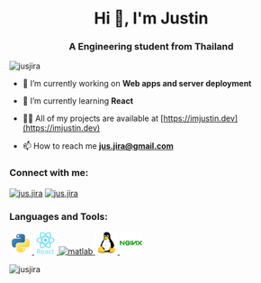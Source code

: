 <h1 align="center">Hi 👋, I'm Justin</h1>
<h3 align="center">A Engineering student from Thailand</h3>

<p align="left"> <img src="https://komarev.com/ghpvc/?username=jusjira&label=Profile%20views&color=0e75b6&style=flat" alt="jusjira" /> </p>

- 🔭 I’m currently working on **Web apps and server deployment**

- 🌱 I’m currently learning **React**

- 👨‍💻 All of my projects are available at [https://imjustin.dev](https://imjustin.dev)

- 📫 How to reach me **jus.jira@gmail.com**

<h3 align="left">Connect with me:</h3>
<p align="left">
<a href="https://fb.com/jus.jira" target="blank"><img align="center" src="https://raw.githubusercontent.com/rahuldkjain/github-profile-readme-generator/master/src/images/icons/Social/facebook.svg" alt="jus.jira" height="30" width="40" /></a>
<a href="https://instagram.com/jus.jira" target="blank"><img align="center" src="https://raw.githubusercontent.com/rahuldkjain/github-profile-readme-generator/master/src/images/icons/Social/instagram.svg" alt="jus.jira" height="30" width="40" /></a>
</p>

<h3 align="left">Languages and Tools:</h3>
<p align="left"> 
  <a href="https://www.python.org" target="_blank" rel="noreferrer"> <img src="https://raw.githubusercontent.com/devicons/devicon/master/icons/python/python-original.svg" alt="python" width="40" height="40"/> </a> 
  <a href="https://reactjs.org/" target="_blank" rel="noreferrer"> <img src="https://raw.githubusercontent.com/devicons/devicon/master/icons/react/react-original-wordmark.svg" alt="react" width="40" height="40"/> </a> 
    <a href="https://www.mathworks.com/" target="_blank" rel="noreferrer"> <img src="https://upload.wikimedia.org/wikipedia/commons/2/21/Matlab_Logo.png" alt="matlab" width="40" height="40"/> </a> 
  <a href="https://www.linux.org/" target="_blank" rel="noreferrer"> <img src="https://raw.githubusercontent.com/devicons/devicon/master/icons/linux/linux-original.svg" alt="linux" width="40" height="40"/> </a> 
  <a href="https://www.nginx.com" target="_blank" rel="noreferrer"> <img src="https://raw.githubusercontent.com/devicons/devicon/master/icons/nginx/nginx-original.svg" alt="nginx" width="40" height="40"/> </a> 
</p>

<p><img align="center" src="https://github-readme-stats.vercel.app/api/top-langs?username=jusjira&show_icons=true&locale=en&layout=compact" alt="jusjira" /></p>
